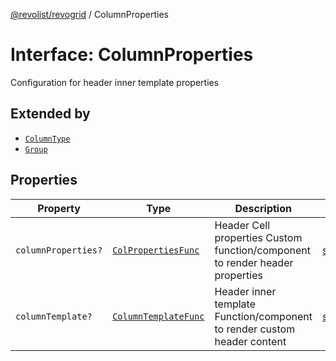 [@revolist/revogrid](README.md) / ColumnProperties

# Interface: ColumnProperties

Configuration for header inner template properties

## Extended by

- [`ColumnType`](Interface.ColumnType.md)
- [`Group`](Interface.Group.md)

## Properties

| Property | Type | Description | Defined in |
| ------ | ------ | ------ | ------ |
| `columnProperties?` | [`ColPropertiesFunc`](TypeAlias.ColPropertiesFunc.md) | Header Cell properties Custom function/component to render header properties | [src/types/interfaces.ts:118](https://github.com/revolist/revogrid/blob/7441a116e7c14801fe05f009e2206ea7b70630f5/src/types/interfaces.ts#L118) |
| `columnTemplate?` | [`ColumnTemplateFunc`](TypeAlias.ColumnTemplateFunc.md) | Header inner template Function/component to render custom header content | [src/types/interfaces.ts:113](https://github.com/revolist/revogrid/blob/7441a116e7c14801fe05f009e2206ea7b70630f5/src/types/interfaces.ts#L113) |

